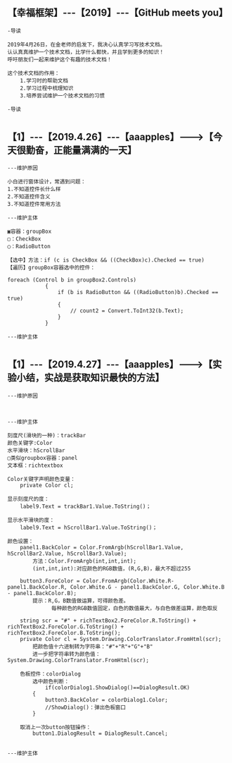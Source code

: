 #
【幸福框架】---【2019】---【GitHub meets you】
-
	-导读
	
	2019年4月26日，在金老师的启发下，我决心认真学习写技术文档。
	认认真真维护一个技术文档，比学什么都快，并且学到更多的知识！
	呼吁朋友们一起来维护这个有趣的技术文档！
	
	这个技术文档的作用：
		1.学习时的帮助文档
		2.学习过程中梳理知识
		3.培养尝试维护一个技术文档的习惯
	
	-导读
#
【1】---【2019.4.26】---【aaapples】--->【今天很勤奋，正能量满满的一天】
-	
	---维护原因
					
	小白进行窗体设计，常遇到问题：
	1.不知道控件长什么样
	2.不知道控件含义
	3.不知道控件常用方法
	
	---维护主体
	
	▣容器：groupBox
	▢：CheckBox
	◯：RadioButton	
	
	【选中】方法：if (c is CheckBox && ((CheckBox)c).Checked == true)
	【遍历】groupBox容器选中的控件：
		    
	foreach (Control b in groupBox2.Controls)
				{
					if (b is RadioButton && ((RadioButton)b).Checked == true)
					{
						// count2 = Convert.ToInt32(b.Text);
					}
				}
				
	---维护主体
#
【1】---【2019.4.27】---【aaapples】--->【实验小结，实战是获取知识最快的方法】
-	
	---维护原因
					
	
	
	---维护主体
	
	刻度尺(滑块的一种)：trackBar
	颜色关键字:Color
	水平滑块：hScrollBar
	▢类似groupbox容器：panel
	文本框：richtextbox	
	
	Color关键字声明颜色变量：
		private Color cl;
		
	显示刻度尺的度：
		label9.Text = trackBar1.Value.ToString()；
		
	显示水平滑块的度：
		label9.Text = hScrollBar1.Value.ToString()；

	颜色设置：
		panel1.BackColor = Color.FromArgb(hScrollBar1.Value, hScrollBar2.Value, hScrollBar3.Value);
			方法：Color.FromArgb(int,int,int);
			(int,int,int):对应颜色的RGB数值，(R,G,B)，最大不超过255
			
		button3.ForeColor = Color.FromArgb(Color.White.R-panel1.BackColor.R, Color.White.G - panel1.BackColor.G, Color.White.B - panel1.BackColor.B);
			提示：R,G，B数值做运算，可得颜色差。
				  每种颜色的RGB数值固定，白色的数值最大，与白色做差运算，颜色取反
				
		string scr = "#" + richTextBox2.ForeColor.R.ToString() + richTextBox2.ForeColor.G.ToString() + richTextBox2.ForeColor.B.ToString();
		private Color cl = System.Drawing.ColorTranslator.FromHtml(scr);	
			把颜色值十六进制转为字符串："#"+"R"+"G"+"B"
			进一步把字符串转为颜色值：System.Drawing.ColorTranslator.FromHtml(scr);
			
		色板控件：colorDialog
			选中颜色判断：
				if(colorDialog1.ShowDialog()==DialogResult.OK)
            {
                button3.BackColor = colorDialog1.Color;
				//ShowDialog()：弹出色板窗口
            }
			
		取消上一次button按钮操作：	
			button1.DialogResult = DialogResult.Cancel;

	
	---维护主体





































